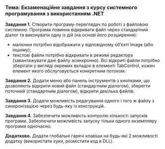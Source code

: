 ﻿### Тема: Екзаменаційне завдання з курсу системного програмування з використанням .NET

__Завдання 1.__ Створити програму-переглядач по роботі з файловою системою. Програма повинна відкривати файл через стандартний діалог та виконувати одну із дій (на основі його розширення):
-	малюнки потрібно відображати у відповідному об’єкті Image (або іншому);
-	текстові файли потрібно відкривати в режимі редактора (завантажувати дані файлу асинхронно).
Всі відкриті файли потрібно зберігати у вигляді окремих вкладок в елементі TabControl, кожен елемент якого обслуговується конкретним потоком.

__Завдання 2.__ Додати меню або панель інструментів з кнопками, що дозволяють відкрити новий файл (стандартним діалогом), зберегти поточний (стандартним діалогом), відкрити декілька файлів.

__Завдання 3.__ Додати можливість редагування одного і того ж файлу з синхронізацією через будь-яку із конструкцій.

__Завдання 4.__ Забезпечити можливість контролю кількості запусків програми. Забезпечити можливість запуску тільки одного екземпляру програми одночасно.

__Додатково.__ Додати глобальні гарячі клавіши на будь-які 2 можливості додатку (використати хуки, розмістити код в DLL).